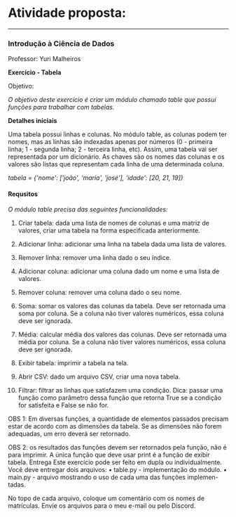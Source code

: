 # Atividade proposta:
----

### Introdução à Ciência de Dados

Professor: Yuri Malheiros

**Exercício - Tabela**

Objetivo:

_O objetivo deste exercício é criar um módulo chamado table que possui funções para trabalhar com tabelas._

**Detalhes iniciais**

Uma tabela possui linhas e colunas. No módulo table, as colunas podem ter
nomes, mas as linhas são indexadas apenas por números (0 - primeira linha; 1 -
segunda linha; 2 - terceira linha, etc).
Assim, uma tabela vai ser representada por um dicionário. As chaves são os
nomes das colunas e os valores são listas que representam cada linha de uma
determinada coluna.

_tabela = {'nome': ['joão', 'maria', 'josé'], 'idade': [20, 21, 19]}_

#### Requsitos

_O módulo table precisa das seguintes funcionalidades:_

1) Criar tabela: dada uma lista de nomes de colunas e uma matriz de
valores, criar uma tabela na forma especificada anteriormente.

2) Adicionar linha: adicionar uma linha na tabela dada uma lista de valores.

3) Remover linha: remover uma linha dado o seu índice.

4) Adicionar coluna: adicionar uma coluna dado um nome e uma lista de
valores.

5) Remover coluna: remover uma coluna dado o seu nome.

6) Soma: somar os valores das colunas da tabela. Deve ser retornada uma
soma por coluna. Se a coluna não tiver valores numéricos, essa coluna deve
ser ignorada.

7) Média: calcular média dos valores das colunas. Deve ser retornada uma
média por coluna. Se a coluna não tiver valores numéricos, essa coluna
deve ser ignorada.

8) Exibir tabela: imprimir a tabela na tela.

9) Abrir CSV: dado um arquivo CSV, criar uma nova tabela.

10) Filtrar: filtrar as linhas que satisfazem uma condição. Dica: passar uma
função como parâmetro dessa função que retorna True se a condição for
satisfeita e False se não for.

OBS 1: Em diversas funções, a quantidade de elementos passados precisam estar
de acordo com as dimensões da tabela. Se as dimensões não forem adequadas,
um erro deverá ser retornado.

OBS 2: os resultados das funções devem ser retornados pela função, não é para
imprimir. A única função que deve usar print é a função de exibir tabela.
Entrega
Este exercício pode ser feito em dupla ou individualmente. Você deve entregar
dois arquivos:
• table.py - implementação do módulo.
• main.py - arquivo mostrando o uso de cada uma das funções implemen-
tadas.

No topo de cada arquivo, coloque um comentário com os nomes de matrículas.
Envie os arquivos para o meu e-mail ou pelo Discord.